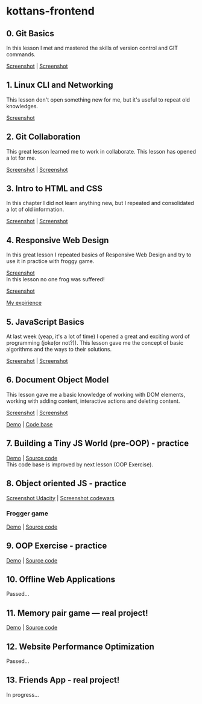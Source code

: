 # kottans-frontend

## 0. Git Basics

In this lesson I met and mastered the skills of version control and GIT commands.

[Screenshot](https://drive.google.com/file/d/1_jgSCj7QOn-Cs2dPCXaNgzGlWlG-eAkp/view?usp=sharing) | 
[Screenshot](https://drive.google.com/file/d/1KEEKBtDrk3xqY_Xn3XXIyGGbs0prUmYR/view?usp=sharing)

## 1. Linux CLI and Networking

This lesson don't open something new for me, but it's useful to repeat old knowledges.

[Screenshot](https://drive.google.com/file/d/16TxDeIgKV9Qvk-nwnxj8b0-l4huudTDF/view?usp=sharing)

## 2. Git Collaboration

This great lesson learned me to work in collaborate. This lesson has opened a lot for me.

[Screenshot](https://drive.google.com/file/d/1LZsRI6YBnSv-x8qHWkNkV-ifefiRxrd3/view?usp=sharing) | 
[Screenshot](https://drive.google.com/file/d/1kVI76_21TiXV9bOZ1GG0baar928FNFkF/view?usp=sharing)

## 3. Intro to HTML and CSS

In this chapter I did not learn anything new, but I repeated and consolidated a lot of old information.

[Screenshot](https://drive.google.com/file/d/1vebL2CYIasqjkamYq7YoT0cFnKL3O8QH/view?usp=sharing) | 
[Screenshot](https://drive.google.com/file/d/1myCYJg3yOsHWMoE371yOsbmMuI52Mhfu/view?usp=sharing)

## 4. Responsive Web Design

In this great lesson I repeated basics of Responsive Web Design and try to use it in practice with froggy game.

[Screenshot](https://drive.google.com/file/d/1WgNB0CxGdAsRkUK70JHzl00KfIudFGPR/view?usp=sharing)  
In this lesson no one frog was suffered!

[Screenshot](https://drive.google.com/file/d/1AVL3cZpUzeK3pdD6TrMrNxLUVn8AxB-c/view?usp=sharing)

[My expirience](https://codepen.io/krash1408/pen/dQvmjE)

## 5. JavaScript Basics

At last week (yeap, it's a lot of time) I opened a great and exciting word of programming (joke(or not?)).
This lesson gave me the concept of basic algorithms and the ways to their solutions.

[Screenshot](https://drive.google.com/file/d/1dualzqaLUuID3BaDZ3pvKECuwvpb-cNH/view?usp=sharing) | 
[Screenshot](https://drive.google.com/file/d/1KMBHQY0T-4gjG4tnY7Z6x3gwGOkUnd-H/view?usp=sharing)

## 6. Document Object Model  

This lesson gave me a basic knowledge of working with DOM elements, working with adding content, interactive actions and deleting content.

[Screenshot](https://drive.google.com/file/d/1_GicHH9Z2h7vuanYyCSAqWF4Qa3Dr_Cm/view?usp=sharing) | 
[Screenshot](https://drive.google.com/file/d/1a-1L9O5VvFAWFEJT6dN1St_8Z7B9ppnS/view?usp=sharing)  

[Demo](https://krash1408.github.io/kottans-frontend_DOM-homework/) | 
[Code base](https://github.com/kottans/frontend-2019-homeworks/tree/master/submissions/krash1408/DOM_homework)  

## 7. Building a Tiny JS World (pre-OOP) - practice  

[Demo](https://krash1408.github.io/a-tiny-JS-world/) | 
[Source code](https://github.com/krash1408/a-tiny-JS-world.git)  
This code base is improved by next lesson (OOP Exercise).

## 8. Object oriented JS - practice  

[Screenshot Udacity](https://drive.google.com/file/d/10MyeSNXn3jeEWZshyfuoUNUqfBvtMesK/view?usp=sharing) | 
[Screenshot codewars](https://drive.google.com/file/d/16wM99ftH7HVz59Xi3m6KVWJzaKFNeRjD/view?usp=sharing)  

### Frogger game  

[Demo](https://krash1408.github.io/frogger-game/) | 
[Source code](https://github.com/krash1408/frogger-game.git)

## 9. OOP Exercise - practice  

[Demo](https://krash1408.github.io/a-tiny-JS-world/) | 
[Source code](https://github.com/krash1408/a-tiny-JS-world/tree/oop)  

## 10. Offline Web Applications  

Passed...

## 11. Memory pair game — real project!  

[Demo](https://krash1408.github.io/memory-pair-game/) | 
[Source code](https://github.com/krash1408/memory-pair-game.git)  
## 12. Website Performance Optimization  

Passed...  

## 13. Friends App - real project!  

In progress...
<!-- [Demo](https://krash1408.github.io/FriendsAPP/) | 
[Source code](https://github.com/krash1408/FriendsAPP.git) -->
